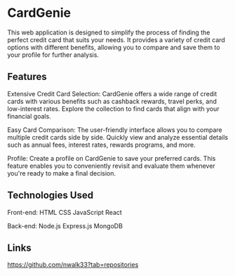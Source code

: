 # CardGenie
This web application is designed to simplify the process of finding the perfect credit card that suits your needs. It provides a variety of credit card options with different benefits, allowing you to compare and save them to your profile for further analysis.

## Features
Extensive Credit Card Selection: CardGenie offers a wide range of credit cards with various benefits such as cashback rewards, travel perks, and low-interest rates. Explore the collection to find cards that align with your financial goals.

Easy Card Comparison: The user-friendly interface allows you to compare multiple credit cards side by side. Quickly view and analyze essential details such as annual fees, interest rates, rewards programs, and more.

Profile: Create a profile on CardGenie to save your preferred cards. This feature enables you to conveniently revisit and evaluate them whenever you're ready to make a final decision.

## Technologies Used
Front-end:
HTML
CSS
JavaScript
React

Back-end:
Node.js
Express.js
MongoDB

## Links
https://github.com/nwalk33?tab=repositories


